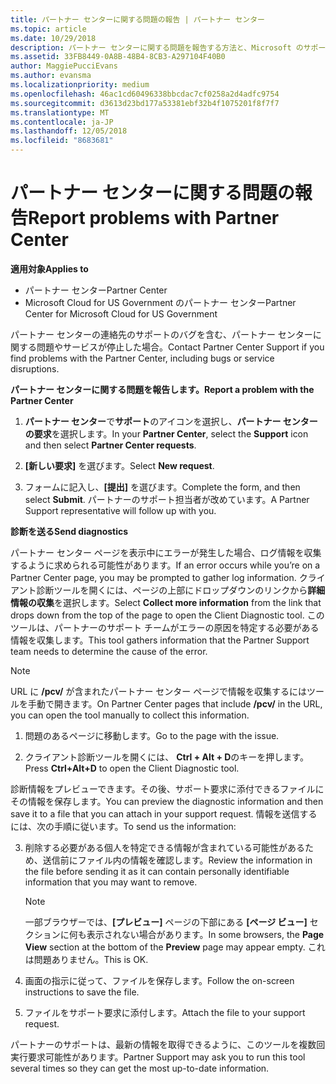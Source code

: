 ```yaml
---
title: パートナー センターに関する問題の報告 | パートナー センター
ms.topic: article
ms.date: 10/29/2018
description: パートナー センターに関する問題を報告する方法と、Microsoft のサポート チーム向けの診断情報を収集する方法について説明します。
ms.assetid: 33FB8449-0A8B-48B4-8CB3-A297104F40B0
author: MaggiePucciEvans
ms.author: evansma
ms.localizationpriority: medium
ms.openlocfilehash: 46ac1cd60496338bbcdac7cf0258a2d4adfc9754
ms.sourcegitcommit: d3613d23bd177a53381ebf32b4f1075201f8f7f7
ms.translationtype: MT
ms.contentlocale: ja-JP
ms.lasthandoff: 12/05/2018
ms.locfileid: "8683681"
---
```

# <a name="report-problems-with-partner-center"></a><span data-ttu-id="d4583-103">パートナー センターに関する問題の報告</span><span class="sxs-lookup"><span data-stu-id="d4583-103">Report problems with Partner Center</span></span>

**<span data-ttu-id="d4583-104">適用対象</span><span class="sxs-lookup"><span data-stu-id="d4583-104">Applies to</span></span>**

-  <span data-ttu-id="d4583-105">パートナー センター</span><span class="sxs-lookup"><span data-stu-id="d4583-105">Partner Center</span></span>
-  <span data-ttu-id="d4583-106">Microsoft Cloud for US Government のパートナー センター</span><span class="sxs-lookup"><span data-stu-id="d4583-106">Partner Center for Microsoft Cloud for US Government</span></span>


<span data-ttu-id="d4583-107">パートナー センターの連絡先のサポートのバグを含む、パートナー センターに関する問題やサービスが停止した場合。</span><span class="sxs-lookup"><span data-stu-id="d4583-107">Contact Partner Center Support if you find problems with the Partner Center, including bugs or service disruptions.</span></span>

**<span data-ttu-id="d4583-108">パートナー センターに関する問題を報告します。</span><span class="sxs-lookup"><span data-stu-id="d4583-108">Report a problem with the Partner Center</span></span>**

1.  <span data-ttu-id="d4583-109">**パートナー センター**で**サポート**のアイコンを選択し、**パートナー センターの要求**を選択します。</span><span class="sxs-lookup"><span data-stu-id="d4583-109">In your **Partner Center**, select the **Support** icon and then select **Partner Center requests**.</span></span>

2.  <span data-ttu-id="d4583-110">**[新しい要求]** を選びます。</span><span class="sxs-lookup"><span data-stu-id="d4583-110">Select **New request**.</span></span>

3.  <span data-ttu-id="d4583-111">フォームに記入し、**[提出]** を選びます。</span><span class="sxs-lookup"><span data-stu-id="d4583-111">Complete the form, and then select **Submit**.</span></span> <span data-ttu-id="d4583-112">パートナーのサポート担当者が改めています。</span><span class="sxs-lookup"><span data-stu-id="d4583-112">A Partner Support representative will follow up with you.</span></span>

**<span data-ttu-id="d4583-113">診断を送る</span><span class="sxs-lookup"><span data-stu-id="d4583-113">Send diagnostics</span></span>**

<span data-ttu-id="d4583-114">パートナー センター ページを表示中にエラーが発生した場合、ログ情報を収集するように求められる可能性があります。</span><span class="sxs-lookup"><span data-stu-id="d4583-114">If an error occurs while you’re on a Partner Center page, you may be prompted to gather log information.</span></span> <span data-ttu-id="d4583-115">クライアント診断ツールを開くには、ページの上部にドロップダウンのリンクから**詳細情報の収集**を選択します。</span><span class="sxs-lookup"><span data-stu-id="d4583-115">Select **Collect more information** from the link that drops down from the top of the page to open the Client Diagnostic tool.</span></span> <span data-ttu-id="d4583-116">このツールは、パートナーのサポート チームがエラーの原因を特定する必要がある情報を収集します。</span><span class="sxs-lookup"><span data-stu-id="d4583-116">This tool gathers information that the Partner Support team needs to determine the cause of the error.</span></span> 

>[!NOTE]
><span data-ttu-id="d4583-117">URL に **/pcv/** が含まれたパートナー センター ページで情報を収集するにはツールを手動で開きます。</span><span class="sxs-lookup"><span data-stu-id="d4583-117">On Partner Center pages that include **/pcv/** in the URL, you can open the tool manually to collect this information.</span></span>

1.  <span data-ttu-id="d4583-118">問題のあるページに移動します。</span><span class="sxs-lookup"><span data-stu-id="d4583-118">Go to the page with the issue.</span></span>

2.  <span data-ttu-id="d4583-119">クライアント診断ツールを開くには、 **Ctrl + Alt + D**のキーを押します。</span><span class="sxs-lookup"><span data-stu-id="d4583-119">Press **Ctrl+Alt+D** to open the Client Diagnostic tool.</span></span>

<span data-ttu-id="d4583-120">診断情報をプレビューできます。その後、サポート要求に添付できるファイルにその情報を保存します。</span><span class="sxs-lookup"><span data-stu-id="d4583-120">You can preview the diagnostic information and then save it to a file that you can attach in your support request.</span></span> <span data-ttu-id="d4583-121">情報を送信するには、次の手順に従います。</span><span class="sxs-lookup"><span data-stu-id="d4583-121">To send us the information:</span></span>

3.  <span data-ttu-id="d4583-122">削除する必要がある個人を特定できる情報が含まれている可能性があるため、送信前にファイル内の情報を確認します。</span><span class="sxs-lookup"><span data-stu-id="d4583-122">Review the information in the file before sending it as it can contain personally identifiable information that you may want to remove.</span></span> 

    >[!NOTE]
    ><span data-ttu-id="d4583-123">一部ブラウザーでは、**[プレビュー]** ページの下部にある **[ページ ビュー]** セクションに何も表示されない場合があります。</span><span class="sxs-lookup"><span data-stu-id="d4583-123">In some browsers, the **Page View** section at the bottom of the **Preview** page may appear empty.</span></span> <span data-ttu-id="d4583-124">これは問題ありません。</span><span class="sxs-lookup"><span data-stu-id="d4583-124">This is OK.</span></span>

4.  <span data-ttu-id="d4583-125">画面の指示に従って、ファイルを保存します。</span><span class="sxs-lookup"><span data-stu-id="d4583-125">Follow the on-screen instructions to save the file.</span></span>

5.  <span data-ttu-id="d4583-126">ファイルをサポート要求に添付します。</span><span class="sxs-lookup"><span data-stu-id="d4583-126">Attach the file to your support request.</span></span>

<span data-ttu-id="d4583-127">パートナーのサポートは、最新の情報を取得できるように、このツールを複数回実行要求可能性があります。</span><span class="sxs-lookup"><span data-stu-id="d4583-127">Partner Support may ask you to run this tool several times so they can get the most up-to-date information.</span></span>

